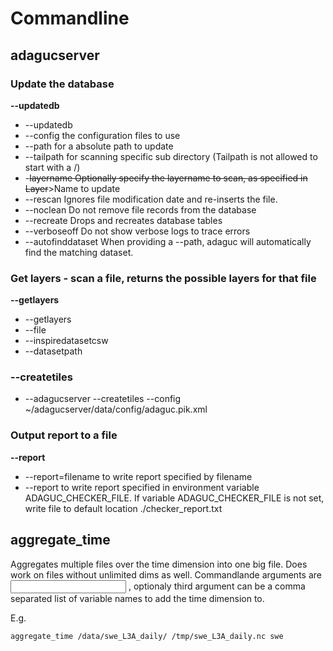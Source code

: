 Commandline
===========

adagucserver
------------

### Update the database

**--updatedb**

-   --updatedb
-   --config the configuration files to use
-   --path for a absolute path to update
-   --tailpath for scanning specific sub directory (Tailpath is not
    allowed to start with a /)
-   -~~layername Optionally specify the layername to scan, as specified
    in Layer~~>Name to update
-   --rescan Ignores file modification date and re-inserts the file.
-   --noclean Do not remove file records from the database
-   --recreate Drops and recreates database tables
-   --verboseoff Do not show verbose logs to trace errors
-   --autofinddataset When providing a --path, adaguc will automatically find the matching dataset. 

### Get layers - scan a file, returns the possible layers for that file

**--getlayers**

-   --getlayers
-   --file
-   --inspiredatasetcsw
-   --datasetpath

### --createtiles

-   --adagucserver --createtiles --config
    \~/adagucserver/data/config/adaguc.pik.xml

### Output report to a file

**--report**

-   --report=filename to write report specified by filename
-   --report to write report specified in environment variable
    ADAGUC_CHECKER_FILE. If variable ADAGUC_CHECKER_FILE is not set,
    write file to default location ./checker_report.txt

aggregate_time
---------------

Aggregates multiple files over the time dimension into one big file.
Does work on files without unlimited dims as well.
Commandlande arguments are <input dir> <output file>,
optionaly third argument can be a comma separated list of variable names
to add the time dimension to.

E.g.
```
aggregate_time /data/swe_L3A_daily/ /tmp/swe_L3A_daily.nc swe
```
